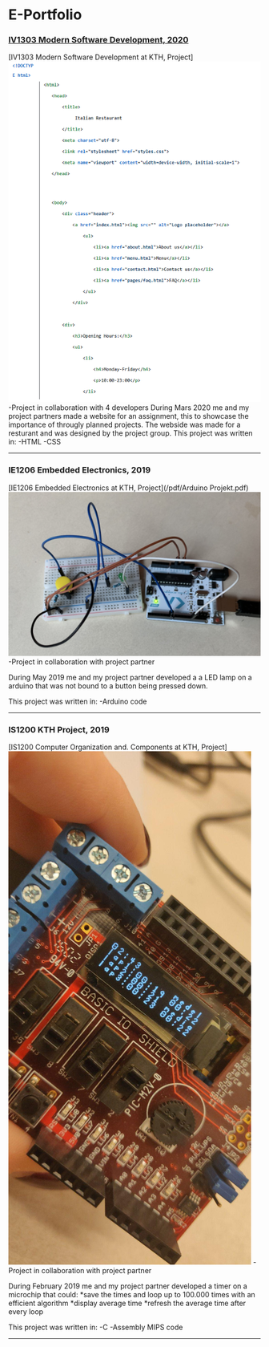 # E-Portfolio

### [IV1303 Modern Software Development, 2020](pdf/Assignment_MADMM.pdf)

[IV1303 Modern Software Development at KTH, Project]
<img src="images/italian restaurant.PNG"/>
-Project in collaboration with 4 developers
During Mars 2020 me and my project partners made a website for an assignment,
this to showcase the importance of througly planned projects.
The webside was made for a resturant and was designed by the project group.
This project was written in:
-HTML
-CSS

---
### IE1206 Embedded Electronics, 2019

[IE1206 Embedded Electronics at KTH, Project](/pdf/Arduino Projekt.pdf)
<img src="images/inbyggd.PNG"/>
-Project in collaboration with project partner

During May 2019 me and my project partner developed a a LED lamp on
a arduino that was not bound to a button being pressed down.

This project was written in:
-Arduino code
    
---

### IS1200 KTH Project, 2019

[IS1200 Computer Organization and. Components at KTH, Project]
<img src="images/91419981_536782770375282_1497014518922870784_n.jpg"/>
-Project in collaboration with project partner

During February 2019 me and my project partner developed a timer on
a microchip that could:
*save the times and loop up to 100.000 times with an efficient algorithm
*display average time
*refresh the average time after every loop

This project was written in:
-C
-Assembly MIPS code
    
---



